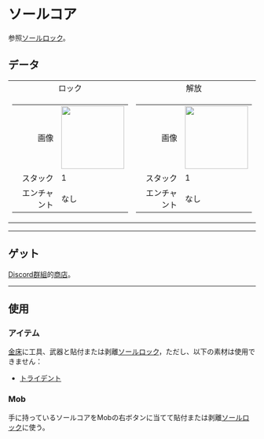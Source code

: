 # ソールコア
参照[ソールロック](../feature/soul_link.md)。

## データ
<table>
    <tr>
        <td align="center">ロック</td>
        <td align="center">解放</td>
    </tr>
    <tr>
        <td>
            <table>
                <tr><td align="end">画像</td><td><img src="https://i.imgur.com/n260znG.png" width="128"/></td></tr>
                <tr><td align="end">スタック</td><td>1</td></tr>
                <tr><td align="end">エンチャント</td><td>なし</td></tr>
            </table>
        </td>
        <td>
            <table>
                <tr><td align="end">画像</td><td><img src="https://i.imgur.com/5xQV9Yo.png" width="128"/></td></tr>
                <tr><td align="end">スタック</td><td>1</td></tr>
                <tr><td align="end">エンチャント</td><td>なし</td></tr>
            </table>
        </td>
    </tr>
</table>

---

## ゲット
[Discord群組](../feature/discord_server.md)的[商店](https://discord.com/channels/799977829805981716/1048223592342622289)。

---

## 使用
### アイテム
[金床](https://minecraft.fandom.com/ja/wiki/金床)に工具、武器と貼付または剥離[ソールロック](../feature/soul_link.md)，ただし、以下の素材は使用できません：
- [トライデント](https://minecraft.fandom.com/ja/wiki/トライデント)

### Mob
手に持っているソールコアをMobの右ボタンに当てて貼付または剥離[ソールロック](../feature/soul_link.md)に使う。